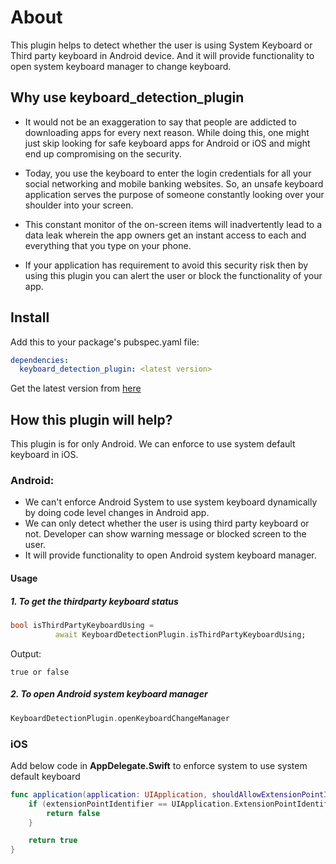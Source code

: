 # About

This plugin helps to detect whether the user is using System Keyboard or Third party keyboard in Android device.
And it will provide functionality to open system keyboard manager to change keyboard.


## Why use keyboard_detection_plugin
- It would not be an exaggeration to say that people are addicted to downloading apps for every next reason. While doing this, one might just skip looking for safe keyboard apps for Android or iOS and might end up compromising on the security.

- Today, you use the keyboard to enter the login credentials for all your social networking and mobile banking websites. So, an unsafe keyboard application serves the purpose of someone constantly looking over your shoulder into your screen. 
- This constant monitor of the on-screen items will inadvertently lead to a data leak wherein the app owners get an instant access to each and everything that you type on your phone.
- If your application has requirement to avoid this security risk then by using this plugin you can alert the user or block the functionality of your app.

## Install
Add this to your package's pubspec.yaml file:
```yaml
dependencies:
  keyboard_detection_plugin: <latest version>
```
Get the latest version from [here](https://github.com/raghut/third-party-keyboard-detection-flutter-plugin/releases/tag/v0.0.1)

## How this plugin will help?
This plugin is for only Android. We can enforce to use system default keyboard in iOS.
### Android: 
- We can't enforce Android System to use system keyboard dynamically by doing code level changes in Android app.
- We can only detect whether the user is using third party keyboard or not. Developer can show warning message or blocked screen to the user.
- It will provide functionality to open Android system keyboard manager.
#### Usage

##### 1. To get the thirdparty keyboard status
```dart
bool isThirdPartyKeyboardUsing =
          await KeyboardDetectionPlugin.isThirdPartyKeyboardUsing;
```
Output:
```
true or false
```

##### 2. To open Android system keyboard manager

```dart
KeyboardDetectionPlugin.openKeyboardChangeManager
```

### iOS
Add below code in **AppDelegate.Swift** to enforce system to use system default keyboard
```swift
func application(application: UIApplication, shouldAllowExtensionPointIdentifier extensionPointIdentifier: String) -> Bool {
    if (extensionPointIdentifier == UIApplication.ExtensionPointIdentifier.keyboard.rawValue) {
        return false
    }

    return true
}
```
